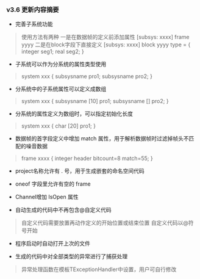 ﻿### v3.6 更新内容摘要

- 完善子系统功能
> 使用方法有两种
> 一是在数据帧的定义前添加属性 [subsys: xxxx] frame yyyy
> 二是在block字段下直接定义 [subsys: xxxx] block yyyy type = { integer seg1; real seg2; }

- 子系统可以作为分系统的属性类型使用
> system xxx { subsysname pro1; subsysname pro2; }

- 分系统中的子系统属性可以定义成数组
> system xxx { subsysname [10] pro1; subsysname [] pro2; }

- 分系统的属性定义为数组时，可以指定初始化长度
> system xxx { char [20] pro1; }

- 数据帧的首字段定义中增加 match 属性，用于解析数据帧时过滤掉帧头不匹配的噪音数据
> frame xxxx { integer header bitcount=8 match=55; }

- project名称允许有 . 号，用于生成嵌套的命名空间代码

-  oneof 字段里允许有空的 frame

- Channel增加 IsOpen 属性

- 自动生成的代码中不再包含@自定义代码
> 自定义代码需要放置再动作定义的开始位置或结束位置
> 自定义代码以@符号开始

- 程序启动时自动打开上次的文件

- 生成的代码中对全部类型的异常进行了捕获处理
> 异常处理函数在模板TExceptionHandler中设置，用户可自行修改


